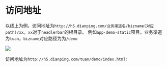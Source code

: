 # 访问地址

以线上为例，访问地址为`http://h5.dianping.com/业务渠道名/bizname(对应path)/xx`。`xx`对于`headlerbar`的根目录。
例如`app-demo-static`项目，业务渠道为`tuan`，`bizname`对应路径为为`/demo`

<img src="/images/6.png"/>

访问地址为`http://h5.dianping.com/tuan/demo/index.html`;